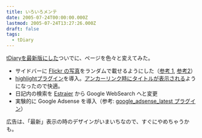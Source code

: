 ```yaml
---
title: いろいろメンテ
date: 2005-07-24T00:00:00.000Z
lastmod: 2005-07-24T13:27:26.000Z
draft: false
tags:
  - tDiary
---
```


[tDiaryを最新版にした](/posts/20050723/p01)ついでに、ページを色々と変えてみた。

- サイドバーに [Flickr の写真](http://www.flickr.com/photos/machu/)をランダムで載せるようにした（[参考 1](http://gori.chips.jp/blog/archives/2005/01/flickrdaily_zei_1.html), [参考2](http://wordpress.org/support/topic/25044)）
- [highlightプラグイン](http://docs.tdiary.org/ja/?highlight.rb)を導入。[アンカーリンク時にタイトルが表示される](http://tdiary.ishinao.net/20050425.html#p01)ようになったので快適。
- 日記内の検索を [Estraier](/posts/20040820/p01) から Google WebSearch へと変更
- 実験的に Google Adsense を導入（参考: [google_adsense_latest プラグイン](http://bigfield.ddo.jp/diary/20040317.html#p01)）

広告は、「最新」表示の時のデザインがいまいちなので、すぐにやめちゃうかも。
